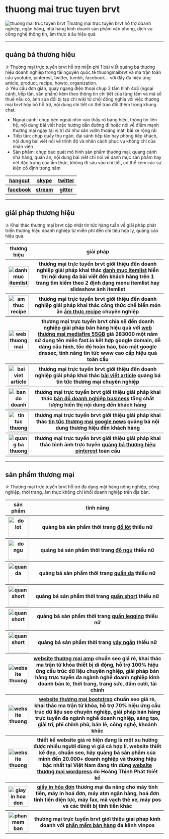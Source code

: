 # thuong mai truc tuyen brvt
<img alt="thuong mai truc tuyen brvt" src="https://thuongmaitructuyenbrvt.imfast.io/anhthuongmai/bandothuongmaibrvt.jpg">
Thương mại trực tuyến brvt hỗ trợ doanh nghiệp, ngân hàng, nhà hàng kinh doanh sản phẩm văn phòng, dịch vụ công nghệ thông tin, ẩm thực á âu hiệu quả

<hr>

## quảng bá thương hiệu
&#10032; Thương mại trực tuyến brvt hỗ trợ miễn phí 1 bài viết quảng bá thương hiệu doanh nghiệp trong tài nguyên quốc tế thuongmaibrvt và ma trận toàn cầu youtube, pinterest, twitter, tumblr, facebook... với đầy đủ hiệu ứng article, product, recipe, howto, organization.<br>
&#10032; Yêu cầu đơn giản, quay ngang điện thoại chụp 3 tấm hình 4x3 (ngoại cảnh, tiếp tân, sản phẩm) kèm theo thông tin chi tiết của từng tấm và mã số thuế nếu có, ảnh sửa đổi bị tạp chí wiki từ chối đồng nghĩa với việc thương mại brvt hủy bỏ hỗ trợ, nội dung chi tiết có thể trao đổi thêm trong khung chat.<br>
<ul>
<li>Ngoại cảnh: chụp bên ngoài nhìn vào thấy rõ bảng hiệu, thông tin liên hệ, nội dung bài viết hoặc hướng dẫn đường đi hoặc nói về điểm mạnh thương mại ngay tại vị trí đó như sân vườn thoáng mát, bãi xe rộng rãi</li>
<li>Tiếp tân: chụp quầy thu ngân, đại sảnh tiếp tân hay phòng tiếp khách, nội dung bài viết nói về trình độ và nhân cách phục vụ không chỉ của nhân viên</li>
<li>Sản phẩm: chụp bao quát mô hình sản phẩm thương mại, quang cảnh nhà hàng, quán ăn, nội dung bài viết chỉ nói về danh mục sản phẩm hay nét đặc trưng của ẩm thực, không đi sâu vào chi tiết, có thể kèm các sự kiện cố định trong năm</li>
</ul>
<table style="width:100%;">
<tr>
<th><a href="https://hangouts.google.com/call/hqgbfrzomzcgjnfm6mupnqmq3ae" target="_blank">hangout</a></th>
<th><a href="https://join.skype.com/nFE0GoIAszSa" target="_blank">skype</a></th>
<th><a href="https://twitter.com/messages/compose?recipient_id=1226715199664615426&text=H%E1%BB%97%20tr%E1%BB%A3:%20" target="_blank">twitter</a></th>
</tr>
<tr>
<th><a href="https://m.me/thuongmaigithub" target="_blank">facebook</a></th>
<th><a href="https://www.youtube.com/watch?v=tzdC3wWVmIQ" target="_blank">stream</a></th>
<th><a href="https://gitter.im/thuong-mai-brvt/community?utm_source=badge&utm_medium=badge&utm_campaign=pr-badge" target="_blank">gitter</a></th>
</tr>
</table>

<hr>

## giải pháp thương hiệu
&#10032; Khai thác thương mại brvt cập nhật tin tức hàng tuần về giải pháp phát triển thương hiệu doanh nghiệp từ miễn phí đến chi tiêu hợp lý, quảng cáo hiệu quả.
<table style="width:100%;">
<tr>
<th>thương hiệu</th>
<th>giải pháp</th>
</tr>
<tr>
<th><img alt="danh muc itemlist" src="https://thuongmaitructuyenbrvt.imfast.io/anhthuongmai/anhtintucthuongmai/itemlist-hieuung.jpg" width="64px"></th>
<th>thương mại trực tuyến brvt giới thiệu đến doanh nghiệp giải pháp khai thác <a href="#" target="_blank" title="danh mục itemlist">danh mục itemlist</a> hiển thị nội dung đa bài viết đến khách hàng trên 1 trang tìm kiếm theo 2 định dạng menu itemlist hay slideshow ảnh itemlist</th>
</tr>
<tr>
<th><img alt="am thuc recipe" src="https://thuongmaitructuyenbrvt.imfast.io/anhthuongmai/anhtintucthuongmai/amthucrecipe.jpg" width="64px"></th>
<th>thương mại trực tuyến brvt giới thiệu đến doanh nghiệp giải pháp khai thác công thức chế biến món ăn <a href="#" target="_blank" title="ẩm thực recipe">ẩm thực recipe</a> chuyên nghiệp</th>
</tr>
<tr>
<th><img alt="web thuong mai 55GB" src="https://thuongmaitructuyenbrvt.imfast.io/anhthuongmai/anhtintucthuongmai/mediafirehosting.jpg" width="64px"></th>
<th>thương mại trực tuyến brvt chia sẽ đến doanh nghiệp giải pháp bán hàng hiệu quả với <a href="#" target="_blank" title="web thương mại 55GB">web thương mại mediafire 55GB</a> giá 283000 một năm sử dụng tên miền fast.io kết hợp google domain, dễ dàng cấu hình, tốc độ hoàn hảo, bảo mật google dnssec, tính năng tin tức www cao cấp hiệu quả toàn cầu</th>
</tr>
<tr>
<th><img alt="bai viet article" src="https://thuongmaitructuyenbrvt.imfast.io/anhthuongmai/anhtintucthuongmai/articlestoriesreview.jpg" width="64px"></th>
<th>thương mại trực tuyến brvt giới thiệu đến doanh nghiệp giải pháp khai thác <a href="#" target="_blank" title="bài viết article">bài viết article</a> quảng bá tin tức thương mại chuyên nghiệp</th>
</tr>
<tr>
<th><img alt="ban do doanh nghiep business" src="https://thuongmaitructuyenbrvt.imfast.io/anhthuongmai/anhtintucthuongmai/googlebusinessvideo.jpg" width="64px"></th>
<th>thương mại trực tuyến brvt giới thiệu giải pháp khai thác <a href="#" target="_blank" title="bản đồ doanh nghiệp business">bản đồ doanh nghiệp business</a> tăng chất lượng hiển thị nội dung đến khách hàng</th>
</tr>
<tr>
<th><img alt="tin tuc thuong mai google news" src="https://thuongmaitructuyenbrvt.imfast.io/anhthuongmai/anhtintucthuongmai/googlepublishnews.jpg" width="64px"></th>
<th>thương mại trực tuyến brvt giới thiệu giải pháp khai thác <a href="#" target="_blank" title="tin tức thương mại google news">tin tức thương mại google news</a> quảng bá nội dung thương hiệu đến khách hàng</th>
</tr>
<tr>
<th><img alt="quang ba thuong hieu pinterest" src="https://thuongmaitructuyenbrvt.imfast.io/anhthuongmai/anhtintucthuongmai/thuongmaipinterest.jpg" width="64px"></th>
<th>thương mại trực tuyến brvt giới thiệu giải pháp khai thác hình ảnh trực tuyến <a href="#" target="_blank" title="quảng bá thương hiệu pinterest">quảng bá thương hiệu pinterest</a> toàn cầu</th>
</tr>
</table>

<hr>

## sản phẩm thương mại
&#10032; Thương mại trực tuyến brvt hỗ trợ đa dạng mặt hàng nông nghiệp, công nghiệp, thời trang, ẩm thực không chỉ khối doanh nghiệp trên địa bàn.
<table style="width:100%;">
<tr>
<th>sản phẩm</th>
<th>tính năng</th>
</tr>
<tr>
<th><img alt="do lot" src="https://thuongmaitructuyenbrvt.imfast.io/anhthuongmai/anhtintucthuongmai/dolot.jpg" width="64px"></th>
<th>quảng bá sản phẩm thời trang <a href="https://www.pinterest.com/pin/826832812826087876/" target="_blank" title="đồ lót">đồ lót</a> thiếu nữ</th>
</tr>
<tr>
<th><img alt="do ngu" src="https://thuongmaitructuyenbrvt.imfast.io/anhthuongmai/anhtintucthuongmai/dongu.jpg" width="64px"></th>
<th>quảng bá sản phẩm thời trang <a href="https://www.pinterest.com/pin/826832812826087265/" target="_blank" title="đồ ngủ">đồ ngủ</a> thiếu nữ</th>
</tr>
<tr>
<th><img alt="quan da" src="https://thuongmaitructuyenbrvt.imfast.io/anhthuongmai/anhtintucthuongmai/quanda.jpg" width="64px"></th>
<th>quảng bá sản phẩm thời trang <a href="https://www.pinterest.com/pin/826832812826087954/" target="_blank" title="quần da">quần da</a> thiếu nữ</th>
</tr>
<tr>
<th><img alt="quan short" src="https://thuongmaitructuyenbrvt.imfast.io/anhthuongmai/anhtintucthuongmai/shortjeans.jpg" width="64px"></th>
<th>quảng bá sản phẩm thời trang <a href="https://www.pinterest.com/pin/826832812826087632/" target="_blank" title="quần short">quần short</a> thiếu nữ</th>
</tr>
<tr>
<th><img alt="quan short" src="https://thuongmaitructuyenbrvt.imfast.io/anhthuongmai/anhtintucthuongmai/legging.jpg" width="64px"></th>
<th>quảng bá sản phẩm thời trang <a href="https://www.pinterest.com/pin/826832812826087551/" target="_blank" title="quần legging">quần legging</a> thiếu nữ</th>
</tr>
<tr>
<th><img alt="quan short" src="https://thuongmaitructuyenbrvt.imfast.io/anhthuongmai/anhtintucthuongmai/vayngan.jpg" width="64px"></th>
<th>quảng bá sản phẩm thời trang <a href="https://www.pinterest.com/pin/826832812826087405/" target="_blank" title="váy ngắn">váy ngắn</a> thiếu nữ</th>
</tr>
<tr>
<th><img alt="website thuong mai amp" src="https://thuongmaitructuyenbrvt.imfast.io/anhthuongmai/anhsanpham/mobiledamcuoi.jpg" width="64px"></th>
<th><a href="https://thuongmaitructuyenbrvt.github.io/sanphamthuongmai/website-thuong-mai-amp.html" target="_blank" title="website thương mại amp">website thương mại amp</a> chuẩn seo giá rẻ, khai thác ma trận từ khóa thiết bị di động, hỗ trợ 100% hiệu ứng cấu trúc dữ liệu chuyên nghiệp, giải pháp bán hàng trực tuyến đa ngành nghề doanh nghiệp kinh doanh bán lẻ, thời trang, trang sức, đầm cưới, tài chính</th>
</tr>
<tr>
<th><img alt="website thuong mai bootstrap" src="https://thuongmaitructuyenbrvt.imfast.io/anhthuongmai/anhsanpham/entertainmentnecromancers.jpg" width="64px"></th>
<th><a href="https://thuongmaitructuyenbrvt.github.io/sanphamthuongmai/website-thuong-mai-bootstrap.html" target="_blank" title="website thương mại bootstrap">website thương mại bootstrap</a> chuẩn seo giá rẻ, khai thác ma trận từ khóa, hỗ trợ 70% hiệu ứng cấu trúc dữ liệu seo chuyên nghiệp, giải pháp bán hàng trực tuyến đa ngành nghề doanh nghiệp, sáng tạo, giải trí, phi chính phủ, bán lẻ, công nghệ, khoảnh khắc</th>
</tr>
<tr>
<th><img alt="website thuong mai wordpress" src="https://thuongmaitructuyenbrvt.imfast.io/anhthuongmai/anhhoangthinhphat/hoangthinhphatbanggia.jpg" width="64px"></th>
<th>thiết kế website giá rẻ hiện đang là một xu hướng được nhiều người dùng vì giá cả hợp lí, website thiết kế đẹp, chuẩn seo, hãy quảng bá sản phẩm của mình đến 20.000+ doanh nghiệp và thương hiệu bậc nhất tại Việt Nam đang tin dùng <a href="https://thuongmaitructuyenbrvt.github.io/hoangthinhphat/thiet-ke-website-thuong-mai-wordpress.html" target="_blank" title="website thương mại wordpress">website thương mại wordpress</a> do Hoàng Thịnh Phát thiết kế</th>
</tr>
<tr>
<th><img alt="giay in hoa don" src="https://thuongmaitructuyenbrvt.imfast.io/anhthuongmai/anhhoangthinhphat/giayinhoadon.jpg" width="64px"></th>
<th><a href="https://thuongmaitructuyenbrvt.github.io/hoangthinhphat/giay-in-hoa-don-thuong-mai.html" target="_blank" title="giấy in hóa đơn">giấy in hóa đơn</a> thương mại đa năng cho máy tính tiền, máy in hoá đơn, máy atm ngân hàng, hoá đơn tính tiền điện lực, máy fax, mã vạch thẻ xe, máy pos và các thiết bị tính tiền khác</th>
</tr>
<tr>
<th><img alt="phan mem ban hang" src="https://thuongmaitructuyenbrvt.imfast.io/anhthuongmai/anhhoangthinhphat/phanmemvinpos.jpg" width="64px"></th>
<th>thương mại trực tuyến brvt giới thiệu giải pháp kinh doanh với <a href="https://thuongmaitructuyenbrvt.github.io/hoangthinhphat/phan-mem-ban-hang.html" target="_blank" title="phần mềm bán hàng">phần mềm bán hàng</a> đa kênh vinpos</th>
</tr>
</table>
